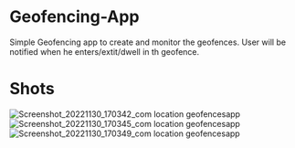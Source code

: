 # Geofencing-App
Simple Geofencing app to create and monitor the geofences. User will be notified when he enters/extit/dwell in th geofence.
# Shots
![Screenshot_20221130_170342_com location geofencesapp](https://user-images.githubusercontent.com/116881991/204792183-ebe64716-a68a-4551-bed9-48fcc1888195.jpg)
![Screenshot_20221130_170345_com location geofencesapp](https://user-images.githubusercontent.com/116881991/204792194-88c1da79-b087-42d0-8586-24db6c76291c.jpg)
![Screenshot_20221130_170349_com location geofencesapp](https://user-images.githubusercontent.com/116881991/204792203-d8990f7f-fc00-4ab0-bdb6-358cf0c0daef.jpg)
